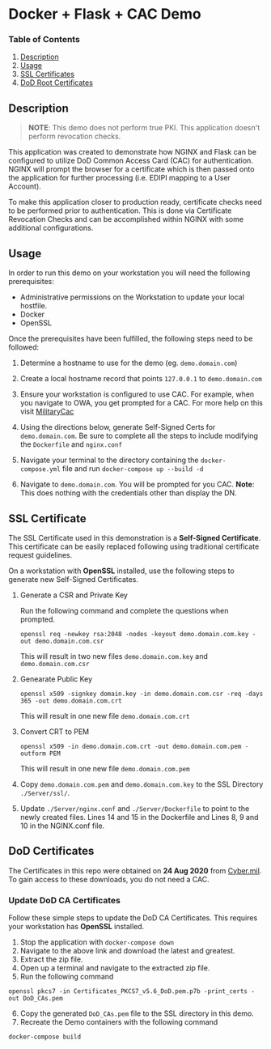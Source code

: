 # Docker + Flask + CAC Demo

### Table of Contents

1. [Description](#description)
2. [Usage](#usage)
3. [SSL Certificates](#ssl-certificate)
4. [DoD Root Certificates](#dod-certificates)

## Description

> **NOTE**: This demo does not perform true PKI. This application doesn't perform revocation checks.

This application was created to demonstrate how NGINX and Flask can be configured to utilize DoD Common Access Card (CAC) for authentication. NGINX will prompt the browser for a certificate which is then passed onto the application for further processing (i.e. EDIPI mapping to a User Account). 

To make this application closer to production ready, certificate checks need to be performed prior to authentication. This is done via Certificate Revocation Checks and can be accomplished within NGINX with some additional configurations.

## Usage

In order to run this demo on your workstation you will need the following prerequisites:

* Administrative permissions on the Workstation to update your local hostfile.
* Docker
* OpenSSL

Once the prerequisites have been fulfilled, the following steps need to be followed:

1. Determine a hostname to use for the demo (eg. `demo.domain.com`)

2. Create a local hostname record that points `127.0.0.1` to `demo.domain.com`

3. Ensure your workstation is configured to use CAC. For example, when you navigate to OWA, you get prompted for a CAC. For more help on this visit [MilitaryCac](https://militarycac.com)

4. Using the directions below, generate Self-Signed Certs for `demo.domain.com`. Be sure to complete all the steps to include modifying the `Dockerfile` and `nginx.conf`

5. Navigate your terminal to the directory containing the `docker-compose.yml` file and run `docker-compose up --build -d`

5. Navigate to `demo.domain.com`. You will be prompted for you CAC. **Note**: This does nothing with the credentials other than display the DN.

## SSL Certificate

The SSL Certificate used in this demonstration is a **Self-Signed Certificate**. This certificate can be easily replaced following using traditional certificate request guidelines.

On a workstation with **OpenSSL** installed, use the following steps to generate new Self-Signed Certificates.

1. Generate a CSR and Private Key

    Run the following command and complete the questions when prompted.

    ``` 
    openssl req -newkey rsa:2048 -nodes -keyout demo.domain.com.key -out demo.domain.com.csr
    ```

    This will result in two new files `demo.domain.com.key` and `demo.domain.com.csr`

2. Genearate Public Key

    ``` 
    openssl x509 -signkey domain.key -in demo.domain.com.csr -req -days 365 -out demo.domain.com.crt
    ```

    This will result in one new file `demo.domain.com.crt`

3. Convert CRT to PEM

    ```
    openssl x509 -in demo.domain.com.crt -out demo.domain.com.pem -outform PEM
    ```

    This will result in one new file `demo.domain.com.pem`

4. Copy `demo.domain.com.pem` and `demo.domain.com.key` to the SSL Directory `./Server/ssl/`.

5. Update `./Server/nginx.conf` and `./Server/Dockerfile` to point to the newly created files. Lines 14 and 15 in the Dockerfile and Lines 8, 9 and 10 in the NGINX.conf file.

## DoD Certificates

The Certificates in this repo were obtained on **24 Aug 2020** from [Cyber.mil](https://public.cyber.mil/pki-pke/pkipke-document-library/?_dl_facet_pkipke_type=popular-dod-certs). To gain access to these downloads, you do not need a CAC.

### Update DoD CA Certificates

Follow these simple steps to update the DoD CA Certificates. This requires your workstation has **OpenSSL** installed.

1. Stop the application with `docker-compose down`
2. Navigate to the above link and download the latest and greatest.
3. Extract the zip file.
4. Open up a terminal and navigate to the extracted zip file.
5. Run the following command

```
openssl pkcs7 -in Certificates_PKCS7_v5.6_DoD.pem.p7b -print_certs -out DoD_CAs.pem
```

6. Copy the generated `DoD_CAs.pem` file to the SSL directory in this demo.
7. Recreate the Demo containers with the following command

```
docker-compose build
```
